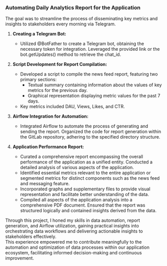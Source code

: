 ### Automating Daily Analytics Report for the Application

The goal was to streamline the process of disseminating key metrics and insights to stakeholders every morning via Telegram.

1. **Creating a Telegram Bot:**
    - Utilized @BotFather to create a Telegram bot, obtaining the necessary token for integration. Leveraged the provided link or the bot.getUpdates() method to retrieve the chat_id.

2. **Script Development for Report Compilation:**
    - Developed a script to compile the news feed report, featuring two primary sections:
        - Textual summary containing information about the values of key metrics for the previous day.
        - Graphical representation displaying metric values for the past 7 days.
    - Key metrics included DAU, Views, Likes, and CTR.

3. **Airflow Integration for Automation:**
    - Integrated Airflow to automate the process of generating and sending the report. Organized the code for report generation within the GitLab repository, adhering to the specified directory structure.

4. **Application Performance Report:**
    - Curated a comprehensive report encompassing the overall performance of the application as a unified entity. Conducted a detailed analysis of various aspects of the application.
    - Identified essential metrics relevant to the entire application or segmented metrics for distinct components such as the news feed and messaging feature.
    - Incorporated graphs and supplementary files to provide visual representation and facilitate better understanding of the data.
    - Compiled all aspects of the application analysis into a comprehensive PDF document. Ensured that the report was structured logically and contained insights derived from the data.

Through this project, I honed my skills in data automation, report generation, and Airflow utilization, gaining practical insights into orchestrating data workflows and delivering actionable insights to stakeholders effectively.  
This experience empowered me to contribute meaningfully to the automation and optimization of data processes within our application ecosystem, facilitating informed decision-making and continuous improvement.